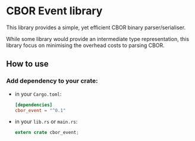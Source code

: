 # CBOR Event library

This library provides a simple, yet efficient CBOR binary parser/serialiser.

While some library would provide an intermediate type representation,
this library focus on minimising the overhead costs to parsing CBOR.

## How to use

### Add dependency to your crate:

* in your `Cargo.toml`:
  ```toml
  [dependencies]
  cbor_event = "^0.1"
  ```
* in your `lib.rs` or `main.rs`:
  ```rust
  extern crate cbor_event;
  ```
